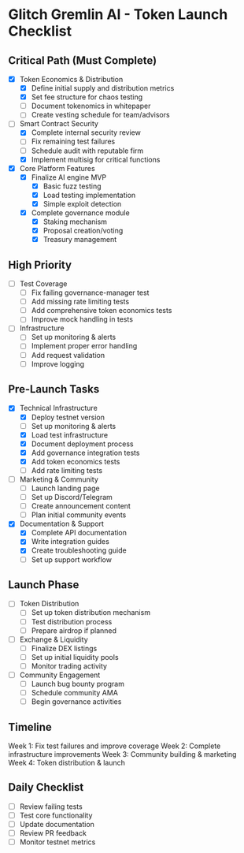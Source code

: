 # Glitch Gremlin AI - Token Launch Checklist

## Critical Path (Must Complete)
- [x] Token Economics & Distribution
  - [x] Define initial supply and distribution metrics
  - [x] Set fee structure for chaos testing
  - [ ] Document tokenomics in whitepaper
  - [ ] Create vesting schedule for team/advisors

- [ ] Smart Contract Security
  - [x] Complete internal security review
  - [ ] Fix remaining test failures
  - [ ] Schedule audit with reputable firm
  - [x] Implement multisig for critical functions

- [x] Core Platform Features
  - [x] Finalize AI engine MVP
    - [x] Basic fuzz testing
    - [x] Load testing implementation
    - [x] Simple exploit detection
  - [x] Complete governance module
    - [x] Staking mechanism
    - [x] Proposal creation/voting
    - [x] Treasury management

## High Priority
- [ ] Test Coverage
  - [ ] Fix failing governance-manager test
  - [ ] Add missing rate limiting tests
  - [ ] Add comprehensive token economics tests
  - [ ] Improve mock handling in tests

- [ ] Infrastructure
  - [ ] Set up monitoring & alerts
  - [ ] Implement proper error handling
  - [ ] Add request validation
  - [ ] Improve logging

## Pre-Launch Tasks
- [x] Technical Infrastructure
  - [x] Deploy testnet version
  - [ ] Set up monitoring & alerts
  - [x] Load test infrastructure
  - [x] Document deployment process
  - [x] Add governance integration tests
  - [x] Add token economics tests
  - [ ] Add rate limiting tests

- [ ] Marketing & Community
  - [ ] Launch landing page
  - [ ] Set up Discord/Telegram
  - [ ] Create announcement content
  - [ ] Plan initial community events

- [x] Documentation & Support
  - [x] Complete API documentation
  - [x] Write integration guides
  - [x] Create troubleshooting guide
  - [ ] Set up support workflow

## Launch Phase
- [ ] Token Distribution
  - [ ] Set up token distribution mechanism
  - [ ] Test distribution process
  - [ ] Prepare airdrop if planned

- [ ] Exchange & Liquidity
  - [ ] Finalize DEX listings
  - [ ] Set up initial liquidity pools
  - [ ] Monitor trading activity

- [ ] Community Engagement
  - [ ] Launch bug bounty program
  - [ ] Schedule community AMA
  - [ ] Begin governance activities

## Timeline
Week 1: Fix test failures and improve coverage
Week 2: Complete infrastructure improvements
Week 3: Community building & marketing
Week 4: Token distribution & launch

## Daily Checklist
- [ ] Review failing tests
- [ ] Test core functionality
- [ ] Update documentation
- [ ] Review PR feedback
- [ ] Monitor testnet metrics

